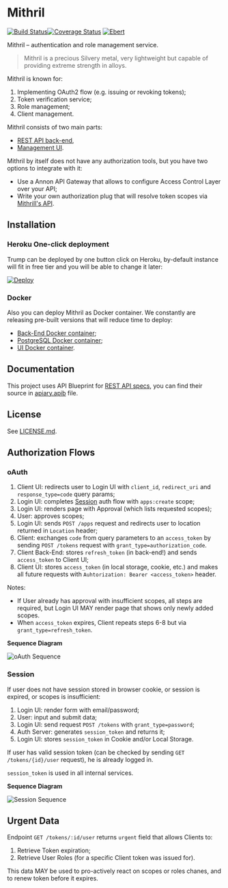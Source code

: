 # Mithril

[![Build Status](https://travis-ci.org/Nebo15/mithril.api.svg?branch=master)](https://travis-ci.org/Nebo15/mithril.api)[![Coverage Status](https://coveralls.io/repos/github/Nebo15/mithril.api/badge.svg?branch=master)](https://coveralls.io/github/Nebo15/mithril.api?branch=master)
[![Ebert](https://ebertapp.io/github/Nebo15/mithril.api.svg)](https://ebertapp.io/github/Nebo15/mithril.api)

Mithril – authentication and role management service.

> Mithril is a precious Silvery metal, very lightweight but capable of providing extreme strength in alloys.

Mithril is known for:

1. Implementing OAuth2 flow (e.g. issuing or revoking tokens);
2. Token verification service;
3. Role management;
4. Client management.

Mithril consists of two main parts:

- [REST API back-end](https://github.com/Nebo15/mithril.api),
- [Management UI](https://github.com/Nebo15/mithril.web).

Mithril by itself does not have any authorization tools, but you have two options to integrate with it:

- Use a Annon API Gateway that allows to configure Access Control Layer over your API;
- Write your own authorization plug that will resolve token scopes via [Mithrill's API](http://docs.mithril1.apiary.io/#).

## Installation

### Heroku One-click deployment

Trump can be deployed by one button click on Heroku, by-default instance will fit in free tier and you will be able to change it later:

  [![Deploy](https://www.herokucdn.com/deploy/button.svg)](https://heroku.com/deploy?template=https://github.com/nebo15/mitrhril.api)

### Docker

Also you can deploy Mithril as Docker container.
We constantly are releasing pre-built versions that will reduce time to deploy:

- [Back-End Docker container](https://hub.docker.com/r/nebo15/mithril_api/);
- [PostgreSQL Docker container](https://hub.docker.com/r/nebo15/alpine-postgre/);
- [UI Docker container](https://hub.docker.com/r/nebo15/mithril-web/).

## Documentation

This project uses API Blueprint for [REST API specs](http://docs.mithril1.apiary.io/#), you can find their source in [apiary.apib](apiary.apib) file.

## License

See [LICENSE.md](LICENSE.md).

## Authorization Flows

### oAuth

1. Client UI: redirects user to Login UI with `client_id`, `redirect_uri` and `response_type=code` query params;
2. Login UI: completes [Session]() auth flow with `apps:create` scope;
3. Login UI: renders page with Approval (which lists requested scopes);
4. User: approves scopes;
5. Login UI: sends `POST /apps` request and redirects user to location returned in `Location` header;
6. Client: exchanges `code` from query parameters to an `access_token` by sending `POST /tokens` request with `grant_type=authorization_code`.
7. Client Back-End: stores `refresh_token` (in back-end!) and sends `access_token` to Client UI;
8. Client UI: stores `access_token` (in local storage, cookie, etc.) and makes all future requests with `Auhtorization: Bearer <access_token>` header.

Notes:
- If User already has approval with insufficient scopes, all steps are required, but Login UI MAY render page that shows only newly added scopes.
- When `access_token` expires, Client repeats steps 6-8 but via `grant_type=refresh_token`.

**Sequence Diagram**

![oAuth Sequence](https://www.websequencediagrams.com/cgi-bin/cdraw?lz=dGl0bGUgb0F1dGggRmxvdwoKQ2xpZW50IC0-IExvZ2luIFVJOiByZWRpcmVjdCB0bwANCSB3aXRoIGBjACoFX2lkYCwgYAAgCF91cmlgIGFuZCBgcmVzcG9uc2VfdHlwZT1jb2RlYCBxdWVyeSBwYXJhbXMKAEcJAGUNY29tcGxldGUgU2Vzc2lvbiBhdXRoIGZsb3cAJA1Vc2VyOiByZW5kZXIgcGFnZQCBEAZBcHByb3ZhbCAod2hpY2ggbGlzdHMgcmVxdWVzdGVkIHNjb3BlcykKVXNlcgCBXA5hADUFZQAbBwCBEA0Agh8FU2VydmVyOiBzZW5kIGBQT1NUIC9hcHBzYABWCAoAHAsAgjcOSFRUUCAyMDEsAIEVCmFuZCBMb2NhdGlvbiBoZWFkZXIAggMNAIMGBgCCdQt1c2VyIHRvIHVybCByZXR1cm5lZCBpbiBgAD4IYAA_CACDPQoAgSYSAIExBnRva2Vucz9ncmFudACDGAZhdXRob3JpegCBCwVfY29kZSAtIGV4Y2hhbmdlIGAAgzcGZnJvbQCDNgxldGVycyB0byBhbiBgYWNjZXNzXwBWBWAAgXsQAIIzDnRvcmUgcmVmcmVzaCAAgQcFAIIrEACBdggAJQZgACUHAFYHIChpbiBiYWNrLWVuZCEpAIRoBQCDDwYAdw0gdG8Agj8HIFVJCm5vdGUgb3ZlcgBMEAAmDihpbiBsb2NhbACBIQVhZ2UsIGNvb2tpZSwgZXRjLgBnBm1ha2VzIGFsbCBmdXR1AIFHBQCEWgVzAIYSB0F1aHQAgkQJOiBCZWFyZXIgPACCFgw-AIMlCQo&s=modern-blue)

### Session

If user does not have session stored in browser cookie, or session is expired, or scopes is insufficient:

1. Login UI: render form with email/password;
2. User: input and submit data;
3. Login UI: send request `POST /tokens` with `grant_type=password`;
4. Auth Server: generates `session_token` and returns it;
5. Login UI: stores `session_token` in Cookie and/or Local Storage.

If user has valid session token (can be checked by sending `GET /tokens/{id}/user` request), he is already logged in.

`session_token` is used in all internal services.

**Sequence Diagram**

![Session Sequence](https://www.websequencediagrams.com/cgi-bin/cdraw?lz=dGl0bGUgU2Vzc2lvbiBhdXRoIEZsb3cKCgABGExvZ2luIFVJIC0-IFVzZXI6IHJlbmRlciBmb3JtIHdpdGggZW1haWwgYW5kIHBhc3N3b3JkClVzZXIgLT4gADYIOgARFABPDEF1dGggU2VydmVyIDogYFBPU1QgL3Rva2Vucz9ncmFudF90eXBlPQBZCGAKACUMAF4LIDogYHMAgVgGXwA6BWAAgTUNAIEGCnN0b3JlcwAdECBpbiBDb29raWUgYW5kL29yIExvY2FsIFN0b3JhZ2UK&s=modern-blue)

## Urgent Data

Endpoint `GET /tokens/:id/user` returns `urgent` field that allows Clients to:
1. Retrieve Token expiration;
2. Retrieve User Roles (for a specific Client token was issued for).

This data MAY be used to pro-actively react on scopes or roles chanes, and to renew token before it expires.

